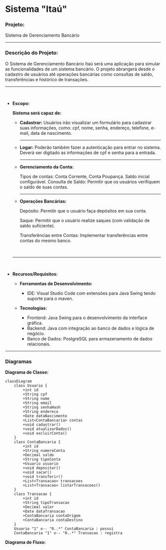 # Sistema "Itaú"

### **Projeto:**

Sistema de Gerenciamento Bancário

<hr>

### **Descrição do Projeto:**

O Sistema de Gerenciamento Bancário Itaú será uma aplicação para simular as funcionalidades de um sistema bancário. O projeto abrangerá desde o cadastro de usuários até operações bancárias como consultas de saldo, transferências e histórico de transações.
    <hr>
    <br>
- **Escopo:**
    
     **Sistema será capaz de:**
        
    - **Cadastrar:**
        Usuários irão visualizar um formulário para cadastrar suas informações, como: cpf, nome, senha, endereço, telefone, e-mail, data de nascimento.
        <hr>
    - **Logar:**
        Poderão também fazer a autenticação para entrar no sistema. Deverá ser digitado as informações de cpf e senha para a entrada.
        <hr>
    - **Gerenciamento da Conta:**
        
        Tipos de contas: Conta Corrente, Conta Poupança.
        Saldo inicial configurável.
        Consulta de Saldo: Permitir que os     usuários verifiquem o saldo de suas contas.
        <hr>
    - **Operações Bancárias:**
        
        Depósito: Permitir que o usuário faça depósitos em sua conta.

        Saque: Permitir que o usuário realize saques (com validação de saldo suficiente).
        
        Transferências entre Contas: Implementar transferências entre contas do mesmo banco.
    
    <br>
    
    <hr>


    <br>
- **Recursos/Requisitos:**
    - **Ferramentas de Desenvolvimento:**
        - IDE: Visual Studio Code com extensões para Java Swing tendo suporte para o maven.

    - **Tecnologias:**
        - Frontend: Java Swing para o desenvolvimento da interface gráfica.
        - Backend: Java com integração ao banco de dados e lógica de negócio.
        - Banco de Dados: PostgreSQL para armazenamento de dados relacionais.

<hr>

### **Diagramas**

**Diagrama de Classe:**
```mermaid
classDiagram
    class Usuario {
        +int id
        +String cpf
        +String nome
        +String email
        +String senhaHash
        +String endereco
        +Date dataNascimento
        +List<ContaBancaria> contas
        +void cadastrar()
        +void atualizarDados()
        +void excluirConta()
    }
    class ContaBancaria {
        +int id
        +String numeroConta
        +Decimal saldo
        +String tipoConta
        +Usuario usuario
        +void depositar()
        +void sacar()
        +void transferir()
        +List<Transacao> transacoes
        +List<Transacao> listarTransacoes()
    }
    class Transacao {
        +int id
        +String tipoTransacao
        +Decimal valor
        +Date dataTransacao
        +ContaBancaria contaOrigem
        +ContaBancaria contaDestino
    }
    Usuario "1" o-- "0..*" ContaBancaria : possui
    ContaBancaria "1" o-- "0..*" Transacao : registra
```
**Diagrama de Fluxo:**
